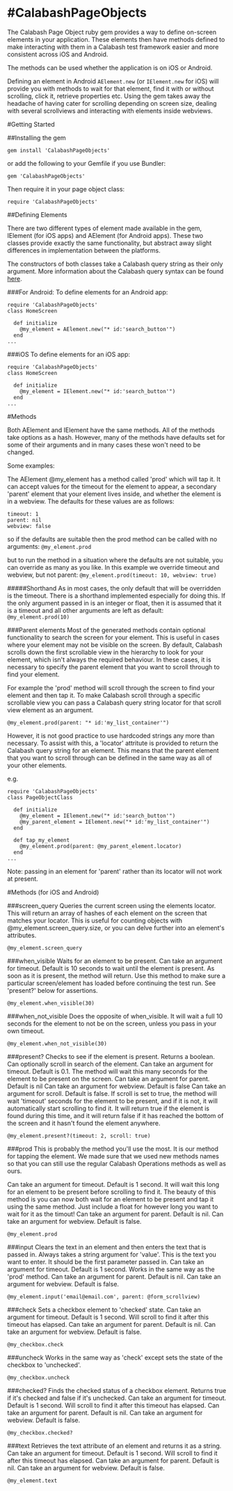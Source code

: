 #CalabashPageObjects
=====================

The Calabash Page Object ruby gem provides a way to define on-screen elements in your application. These elements then have methods defined to make interacting with them in a Calabash test framework easier and more consistent across iOS and Android.

The methods can be used whether the application is on iOS or Android.

Defining an element in Android `AElement.new` (or `IElement.new` for iOS) will provide you with methods to wait for that element, find it with or without scrolling, click it, retrieve properties etc. Using the gem takes away the headache of having cater for scrolling depending on screen size, dealing with several scrollviews and interacting with elements inside webviews.

#Getting Started

##Installing the gem
```
gem install 'CalabashPageObjects'
```
or add the following to your Gemfile if you use Bundler:
```
gem 'CalabashPageObjects'
```
Then require it in your page object class:
```
require 'CalabashPageObjects'
```

##Defining Elements

There are two different types of element made available in the gem, IElement (for iOS apps) and AElement (for Android apps). These two classes provide exactly the same functionality, but abstract away slight differences in implementation between the platforms.

The constructors of both classes take a Calabash query string as their only argument. More information about the Calabash query syntax can be found [here](https://github.com/calabash/calabash-android/wiki/05-Query-Syntax).

###For Android:
To define elements for an Android app:
```
require 'CalabashPageObjects'
class HomeScreen

  def initialize
    @my_element = AElement.new("* id:'search_button'")
  end
...
```

###iOS
To define elements for an iOS app:
```
require 'CalabashPageObjects'
class HomeScreen

  def initialize
    @my_element = IElement.new("* id:'search_button'")
  end
...
```

#Methods

Both AElement and IElement have the same methods. All of the methods take options as a hash. However, many of the methods have defaults set for some of their arguments and in many cases these won't need to be changed.

Some examples:

The AElement @my_element has a method called 'prod' which will tap it. It can accept values for the timeout for the element to appear, a secondary 'parent' element that your element lives inside, and whether the element is in a webview. The defaults for these values are as follows:
```
timeout: 1
parent: nil
webview: false
```
so if the defaults are suitable then the prod method can be called with no arguments:
`@my_element.prod`

but to run the method in a situation where the defaults are not suitable, you can override as many as you like. In this example we override timeout and webview, but not parent:
`@my_element.prod(timeout: 10, webview: true)`

#####Shorthand
As in most cases, the only default that will be overridden is the timeout. There is a shorthand implemented especially for doing this. If the only argument passed in is an integer or float, then it is assumed that it is a timeout and all other arguments are left as default:
`@my_element.prod(10)`

###Parent elements
Most of the generated methods contain optional functionality to search the screen for your element.  This is useful in cases where your element may not be visible on the screen.  By default, Calabash scrolls down the first scrollable view in the hierarchy to look for your element, which isn't always the required behaviour.  In these cases, it is necessary to specify the parent element that you want to scroll through to find your element.

For example the 'prod' method will scroll through the screen to find your element and then tap it.  To make Calabash scroll through a specific scrollable view you can pass a Calabash query string locator for that scroll view element as an argument.

`@my_element.prod(parent: "* id:'my_list_container'")`

However, it is not good practice to use hardcoded strings any more than necessary.  To assist with this, a 'locator' attritute is provided to return the Calabash query string for an element.  This means that the parent element that you want to scroll through can be defined in the same way as all of your other elements.

e.g.
```
require 'CalabashPageObjects'
class PageObjectClass

  def initialize
    @my_element = IElement.new("* id:'search_button'")
    @my_parent_element = IElement.new("* id:'my_list_container'")
  end
  
  def tap_my_element
    @my_element.prod(parent: @my_parent_element.locator)
  end
...
```
Note: passing in an element for 'parent' rather than its locator will not work at present.

#Methods (for iOS and Android)

###screen_query
Queries the current screen using the elements locator.
This will return an array of hashes of each element on the screen that matches your locator. This is useful for counting objects with @my_element.screen_query.size, or you can delve further into an element's attributes.
```
@my_element.screen_query
```

###when_visible
Waits for an element to be present.
Can take an argument for timeout. Default is 10 seconds to wait until the element is present. As soon as it is present, the method will return.
Use this method to make sure a particular screen/element has loaded before continuing the test run. See 'present?' below for assertions.
```
@my_element.when_visible(30)
```

###when_not_visible
Does the opposite of when_visible. It will wait a full 10 seconds for the element to not be on the screen, unless you pass in your own timeout.

```
@my_element.when_not_visible(30)
```
###present?
Checks to see if the element is present. Returns a boolean. Can optionally scroll in search of the element.
Can take an argument for timeout. Default is 0.1. The method will wait this many seconds for the element to be present on the screen.
Can take an argument for parent. Default is nil
Can take an argument for webview. Default is false
Can take an argument for scroll. Default is false. If scroll is set to true, the method will wait 'timeout' seconds for the element to be present, and if it is not, it will automatically start scrolling to find it. It will return true if the element is found during this time, and it will return false if it has reached the bottom of the screen and it hasn't found the element anywhere.

```
@my_element.present?(timeout: 2, scroll: true)
```

###prod
This is probably the method you'll use the most. It is our method for tapping the element. We made sure that we used new methods names so that you can still use the regular Calabash Operations methods as well as ours.

Can take an argument for timeout.  Default is 1 second. It will wait this long for an element to be present before scrolling to find it. The beauty of this method is you can now both wait for an element to be present and tap it using the same method. Just include a float for however long you want to wait for it as the timout!
Can take an argument for parent. Default is nil.
Can take an argument for webview. Default is false.

```
@my_element.prod
```

###input
Clears the text in an element and then enters the text that is passed in.
Always takes a string argument for 'value'. This is the text you want to enter. It should be the first parameter passed in.
Can take an argument for timeout. Default is 1 second. Works in the same way as the 'prod' method.
Can take an argument for parent. Default is nil.
Can take an argument for webview. Default is false.

```
@my_element.input('email@email.com', parent: @form_scrollview)
```

###check
Sets a checkbox element to 'checked' state.
Can take an argument for timeout.  Default is 1 second. Will scroll to find it after this timeout has elapsed.
Can take an argument for parent. Default is nil.
Can take an argument for webview. Default is false.

```
@my_checkbox.check
```

###uncheck
Works in the same way as 'check' except sets the state of the checkbox to 'unchecked'.

```
@my_checkbox.uncheck
```

###checked?
Finds the checked status of a checkbox element. Returns true if it's checked and false if it's unchecked.
Can take an argument for timeout.  Default is 1 second. Will scroll to find it after this timeout has elapsed.
Can take an argument for parent. Default is nil.
Can take an argument for webview. Default is false.

```
@my_checkbox.checked?
```

###text
Retrieves the text attribute of an element and returns it as a string.
Can take an argument for timeout. Default is 1 second. Will scroll to find it after this timeout has elapsed.
Can take an argument for parent. Default is nil.
Can take an argument for webview. Default is false.

```
@my_element.text
```
